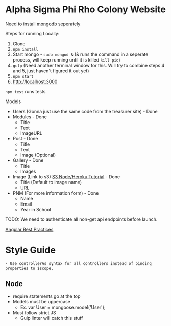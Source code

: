 # Alpha Sigma Phi Rho Colony Website

Need to install  [mongodb](https://www.mongodb.org/) seperately

Steps for running Locally: 

1. Clone
2. `npm install`
3. Start mongo - `sudo mongod &` (& runs the command in a seperate process, will keep running until it is killed `kill pid`)
4. `gulp` (Need another terminal window for this. Will try to combine steps 4 and 5, just haven't figured it out yet)
5. `npm start`
6. [http://localhost:3000](http://localhost:3000)

`npm test` runs tests

Models
* Users (Gonna just use the same code from the treasurer site) - Done
* Modules - Done
    - Title
    - Text
    - ImageURL
* Post - Done
    - Title
    - Text
    - Image (Optional)
* Gallery - Done
    - Title
    - Images
* Image (Link to s3) [S3 Node/Heroku Tutorial](https://devcenter.heroku.com/articles/s3-upload-node?utm_source=mkto&utm_medium=email&utm_campaign=marchnewsletter&mkt_tok=3RkMMJWWfF9wsRonuK%2FMZKXonjHpfsX54%2B4vW66%2FlMI%2F0ER3fOvrPUfGjI4AScdnI%2BSLDwEYGJlv6SgFQrjAMapmyLgLUhE%3D) - Done
    - Title (Default to image name)
    - URL
* PNM (For more information form) - Done
    - Name
    - Email
    - Year in School


TODO: We need to authenticate all non-get api endpoints before launch.

[Angular Best Practices](https://github.com/johnpapa/angular-styleguide)

# Style Guide
	- Use controllerAs syntax for all controllers instead of binding properties to $scope.

## Node

* require statements go at the top
* Models must be uppercase
    - Ex. var User = mongoose.model('User');
* Must follow strict JS
    - Gulp linter will catch this stuff